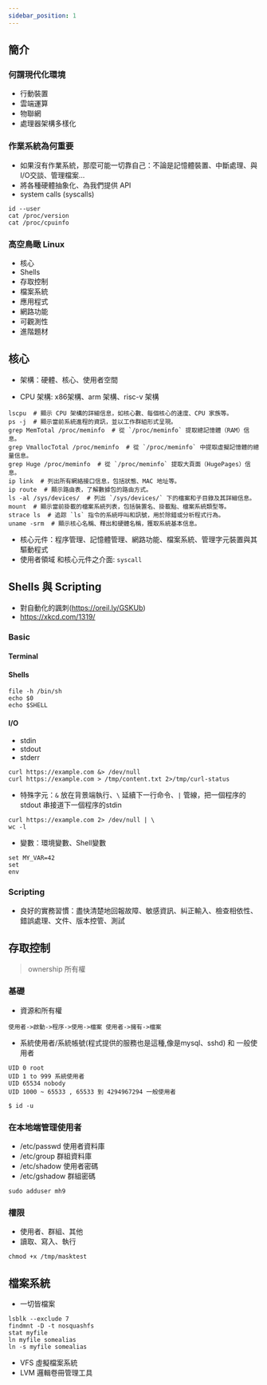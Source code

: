 ```yaml
---
sidebar_position: 1
---
```


## 簡介
### 何謂現代化環境
- 行動裝置
- 雲端運算
- 物聯網
- 處理器架構多樣化

### 作業系統為何重要
- 如果沒有作業系統，那麼可能一切靠自己：不論是記憶體裝置、中斷處理、與I/O交談、管理檔案...
- 將各種硬體抽象化、為我們提供 API
- system calls (syscalls)
```
id --user
cat /proc/version
cat /proc/cpuinfo
```

### 高空鳥瞰 Linux
- 核心
- Shells
- 存取控制
- 檔案系統
- 應用程式
- 網路功能
- 可觀測性
- 進階題材

## 核心
- 架構：硬體、核心、使用者空間

- CPU 架構: x86架構、arm 架構、risc-v 架構
```
lscpu  # 顯示 CPU 架構的詳細信息，如核心數、每個核心的速度、CPU 家族等。
ps -j  # 顯示當前系統進程的資訊，並以工作群組形式呈現。
grep MemTotal /proc/meminfo  # 從 `/proc/meminfo` 提取總記憶體（RAM）信息。
grep VmallocTotal /proc/meminfo  # 從 `/proc/meminfo` 中提取虛擬記憶體的總量信息。
grep Huge /proc/meminfo  # 從 `/proc/meminfo` 提取大頁面（HugePages）信息。
ip link  # 列出所有網絡接口信息，包括狀態、MAC 地址等。
ip route  # 顯示路由表，了解數據包的路由方式。
ls -al /sys/devices/  # 列出 `/sys/devices/` 下的檔案和子目錄及其詳細信息。
mount  # 顯示當前掛載的檔案系統列表，包括裝置名、掛載點、檔案系統類型等。
strace ls  # 追踪 `ls` 指令的系統呼叫和訊號，用於除錯或分析程式行為。
uname -srm  # 顯示核心名稱、釋出和硬體名稱，獲取系統基本信息。
```
- 核心元件：程序管理、記憶體管理、網路功能、檔案系統、管理字元裝置與其驅動程式
- 使用者領域 和核心元件之介面: `syscall`

## Shells 與 Scripting
- 對自動化的諷刺(https://oreil.ly/GSKUb)
- https://xkcd.com/1319/

### Basic
#### Terminal
#### Shells
```
file -h /bin/sh
echo $0
echo $SHELL
```
#### I/O
- stdin
- stdout
- stderr
```
curl https://example.com &> /dev/null
curl https://example.com > /tmp/content.txt 2>/tmp/curl-status
```

- 特殊字元：`&` 放在背景端執行、`\` 延續下一行命令、`|` 管線，把一個程序的stdout 串接道下一個程序的stdin
```
curl https://example.com 2> /dev/null | \
wc -l 
```
- 變數：環境變數、Shell變數
```
set MY_VAR=42
set
env
```

### Scripting
- 良好的實務習慣：盡快清楚地回報故障、敏感資訊、糾正輸入、檢查相依性、錯誤處理、文件、版本控管、測試

## 存取控制
> ownership 所有權

### 基礎
- 資源和所有權
```
使用者->啟動->程序->使用->檔案 使用者->擁有->檔案
```
- 系統使用者/系統帳號(程式提供的服務也是這種,像是mysql、sshd) 和 一般使用者
```
UID 0 root
UID 1 to 999 系統使用者
UID 65534 nobody
UID 1000 ~ 65533 , 65533 到 4294967294 一般使用者

$ id -u
```

### 在本地端管理使用者
- /etc/passwd 使用者資料庫
- /etc/group 群組資料庫
- /etc/shadow 使用者密碼
- /etc/gshadow 群組密碼
```
sudo adduser mh9
```

### 權限
- 使用者、群組、其他
- 讀取、寫入、執行
```
chmod +x /tmp/masktest
```

## 檔案系統
- 一切皆檔案
```
lsblk --exclude 7
findmnt -D -t nosquashfs
stat myfile
ln myfile somealias
ln -s myfile somealias
```

- VFS 虛擬檔案系統
- LVM 邏輯卷冊管理工具